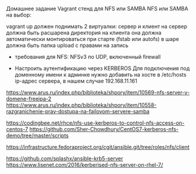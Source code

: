 Домашнее задание
Vagrant стенд для NFS или SAMBA
NFS или SAMBA на выбор:

vagrant up должен поднимать 2 виртуалки: сервер и клиент
на сервер должна быть расшарена директория
на клиента она должна автоматически монтироваться при старте (fstab или autofs)
в шаре должна быть папка upload с правами на запись
- требования для NFS: NFSv3 по UDP, включенный firewall

* Настроить аутентификацию через KERBEROS
  Для подключения под доменному имени к админке нужно добавить на хосте в /etc/hosts ip-адрес сервера, в нашем случае 192.168.11.161

https://www.arus.ru/index.php/biblioteka/shpory/item/10569-nfs-server-v-domene-freeipa-2
https://www.arus.ru/index.php/biblioteka/shpory/item/10558-razgranichenie-prav-dostupa-na-fajlovom-servere-samba


https://codingbee.net/rhce/nfs-use-kerberos-to-control-nfs-access-on-centos-7
https://github.com/Sher-Chowdhury/CentOS7-kerberos-nfs-demo/tree/master/scripts

https://infrastructure.fedoraproject.org/cgit/ansible.git/tree/roles/nfs/client



https://github.com/splashx/ansible-krb5-server
https://www.lisenet.com/2016/kerberised-nfs-server-on-rhel-7/
